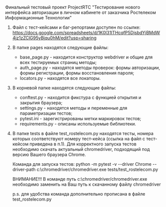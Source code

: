 Финальный тестовый проект ProjectRTC
"Тестирование нового интерфейса авторизации в личном кабинете от заказчика Ростелеком Информационные Технологии"


1. Файл с тест-кейсами и баг-репортами доступен по ссылке: 
https://docs.google.com/spreadsheets/d/1K0l31ITHcqfP5DjsbdYjBMdW4jz1zZClG95yBjqu0hM/edit?usp=sharing

2. В папке pages находятся следующие файлы:
   * base_page.py - находится конструктор webdriver и общие для всех тестируемых страниц методы;
   * auth_page.py - находятся методы проверок: формы авторизации, формы регистрации, формы восстановления пароля;
   * locators.py - находятся все локаторы.
   
3. В корневой папке находятся следующие файлы:
   * conftest.py - находится фикстура с функцией открытия и закрытия браузера;
   * settings.py - находятся методы и переменные для параметризации тестов;
   * pytest.ini - зарегистрированы метки маркировок тестов;
   * requirements.py - описаны используемые библиотеки.

3. В папке tests в файле test_rostelecom.py находятся тесты, номера которых соответствуют номеру тест-кейса (ссылка на файл с тест-кейсом приведена в п.1). 
   Для корректного запуска тестов необходимо скачать актуальный chromedriver, подходящий под версию Вашего браузера Chrome.
   
   Команда для запуска тестов:
   python -m pytest -v --driver Chrome --driver-path c:\chromedriver/chromedriver.exe tests/test_rostelecom.py
   
   ВНИМАНИЕ!!! 
   В команде путь c:\chromedriver/chromedriver.exe необходимо заменить на Ваш путь к скачанному файлу chromedriver
   
   p.s. для удобства команда дополнительно прописана в файле test_rostelecom.py
